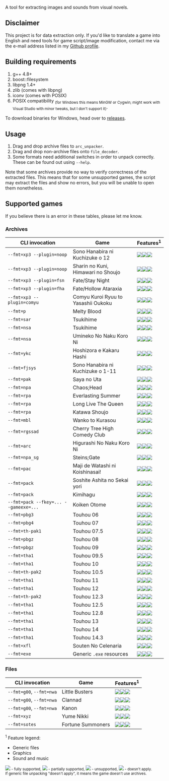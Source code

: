 A tool for extracting images and sounds from visual novels.

Disclaimer
----------

This project is for data extraction only. If you'd like to translate a game
into English and need tools for game script/image modification, contact me via
the e-mail address listed in my [Github profile](https://github.com/rr-).

Building requirements
---------------------

1. g++ 4.8+
2. boost::filesystem
2. libpng 1.4+
3. zlib (comes with libpng)
4. iconv (comes with POSIX)
5. POSIX compatibility <sub>(for Windows this means MinGW or Cygwin; might work
   with Visual Studio with minor tweaks, but I don't support it)</sub>.

To download binaries for Windows, head over to
[releases](https://github.com/vn-tools/arc_unpacker/releases).

Usage
-----

1. Drag and drop archive files to `arc_unpacker`.
2. Drag and drop non-archive files onto `file_decoder`.
3. Some formats need additional switches in order to unpack correctly.
   These can be found out using `--help`.

Note that some archives provide no way to verify correctness of the extracted
files. This means that for some unsupported games, the script may extract the
files and show no errors, but you will be unable to open them nonetheless.

Supported games
---------------

If you believe there is an error in these tables, please let me know.

### Archives

CLI invocation                        | Game                                | Features<sup>1</sup>
------------------------------------- | ----------------------------------- | ------------
`--fmt=xp3 --plugin=noop`             | Sono Hanabira ni Kuchizuke o 12     | ![][sup]![][sup]![][sup]
`--fmt=xp3 --plugin=noop`             | Sharin no Kuni, Himawari no Shoujo  | ![][sup]![][sup]![][sup]
`--fmt=xp3 --plugin=fsn`              | Fate/Stay Night                     | ![][sup]![][sup]![][sup]
`--fmt=xp3 --plugin=fha`              | Fate/Hollow Ataraxia                | ![][sup]![][sup]![][sup]
`--fmt=xp3 --plugin=comyu`            | Comyu Kuroi Ryuu to Yasashii Oukoku | ![][sup]![][sup]![][sup]
`--fmt=p`                             | Melty Blood                         | ![][sup]![][sup]![][sup]
`--fmt=sar`                           | Tsukihime                           | ![][sup]![][sup]![][sup]
`--fmt=nsa`                           | Tsukihime                           | ![][sup]![][sup]![][sup]
`--fmt=nsa`                           | Umineko No Naku Koro Ni             | ![][sup]![][sup]![][sup]
`--fmt=ykc`                           | Hoshizora e Kakaru Hashi            | ![][sup]![][sup]![][sup]
`--fmt=fjsys`                         | Sono Hanabira ni Kuchizuke o 1-11   | ![][sup]![][sup]![][sup]
`--fmt=pak`                           | Saya no Uta                         | ![][sup]![][sup]![][sup]
`--fmt=npa`                           | Chaos;Head                          | ![][sup]![][sup]![][sup]
`--fmt=rpa`                           | Everlasting Summer                  | ![][sup]![][sup]![][sup]
`--fmt=rpa`                           | Long Live The Queen                 | ![][sup]![][sup]![][sup]
`--fmt=rpa`                           | Katawa Shoujo                       | ![][sup]![][sup]![][sup]
`--fmt=mbl`                           | Wanko to Kurasou                    | ![][sup]![][sup]![][sup]
`--fmt=rgssad`                        | Cherry Tree High Comedy Club        | ![][sup]![][sup]![][sup]
`--fmt=arc`                           | Higurashi No Naku Koro Ni           | ![][sup]![][sup]![][sup]
`--fmt=npa_sg`                        | Steins;Gate                         | ![][sup]![][sup]![][sup]
`--fmt=pac`                           | Maji de Watashi ni Koishinasai!     | ![][sup]![][sup]![][sup]
`--fmt=pack`                          | Soshite Ashita no Sekai yori        | ![][sup]![][sup]![][sup]
`--fmt=pack`                          | Kimihagu                            | ![][sup]![][sup]![][sup]
`--fmt=pack --fkey=... --gameexe=...` | Koiken Otome                        | ![][sup]![][sup]![][sup]
`--fmt=pbg3`                          | Touhou 06                           | ![][sup]![][sup]![][sup]
`--fmt=pbg4`                          | Touhou 07                           | ![][sup]![][sup]![][par]
`--fmt=th-pak1`                       | Touhou 07.5                         | ![][sup]![][sup]![][sup]
`--fmt=pbgz`                          | Touhou 08                           | ![][sup]![][sup]![][par]
`--fmt=pbgz`                          | Touhou 09                           | ![][sup]![][sup]![][par]
`--fmt=tha1`                          | Touhou 09.5                         | ![][sup]![][sup]![][par]
`--fmt=tha1`                          | Touhou 10                           | ![][sup]![][sup]![][par]
`--fmt=th-pak2`                       | Touhou 10.5                         | ![][sup]![][sup]![][sup]
`--fmt=tha1`                          | Touhou 11                           | ![][sup]![][sup]![][par]
`--fmt=tha1`                          | Touhou 12                           | ![][sup]![][sup]![][par]
`--fmt=th-pak2`                       | Touhou 12.3                         | ![][sup]![][sup]![][sup]
`--fmt=tha1`                          | Touhou 12.5                         | ![][sup]![][sup]![][par]
`--fmt=tha1`                          | Touhou 12.8                         | ![][sup]![][sup]![][par]
`--fmt=tha1`                          | Touhou 13                           | ![][sup]![][sup]![][par]
`--fmt=tha1`                          | Touhou 14                           | ![][sup]![][sup]![][par]
`--fmt=tha1`                          | Touhou 14.3                         | ![][sup]![][sup]![][par]
`--fmt=xfl`                           | Souten No Celenaria                 | ![][sup]![][sup]![][sup]
`--fmt=exe`                           | Generic `.exe` resources            | ![][sup]![][nap]![][nap]

### Files

CLI invocation             | Game                                | Features<sup>1</sup>
-------------------------- | ----------------------------------- | ------------
`--fmt=g00`, `--fmt=nwa`   | Little Busters                      | ![][nap]![][sup]![][sup]
`--fmt=g00`, `--fmt=nwa`   | Clannad                             | ![][nap]![][sup]![][sup]
`--fmt=g00`, `--fmt=nwa`   | Kanon                               | ![][nap]![][sup]![][sup]
`--fmt=xyz`                | Yume Nikki                          | ![][nap]![][sup]![][sup]
`--fmt=sotes`              | Fortune Summoners                   | ![][nap]![][sup]![][sup]

<sup>1</sup> Feature legend:

- Generic files
- Graphics
- Sound and music

<sub>![][sup] - fully supported, ![][par] - partially supported, ![][non] -
unsupported, ![][nap] - doesn't apply.  
If generic file unpacking "doesn't apply", it means the game doesn't use
archives.</sub>

[sup]: http://i.imgur.com/PeYsbCg.png
[par]: http://i.imgur.com/NMBy1C0.png
[non]: http://i.imgur.com/2aTNlHb.png
[nap]: http://i.imgur.com/jQTmqxl.png
